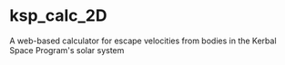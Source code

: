 # ksp_calc_2D
A web-based calculator for escape velocities from bodies in the Kerbal Space Program's solar system
